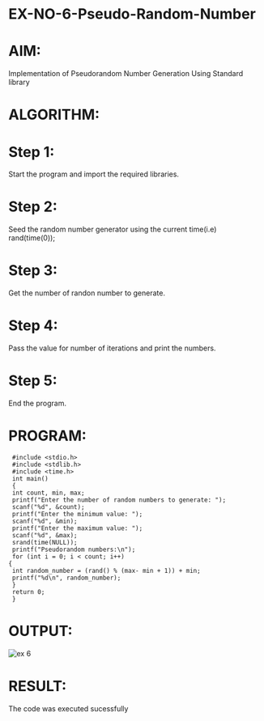 # EX-NO-6-Pseudo-Random-Number

# AIM: 
Implementation of Pseudorandom Number Generation Using Standard library

# ALGORITHM:
# Step 1:
Start the program and import the required libraries.
# Step 2:
Seed the random number generator using the current time(i.e) rand(time(0));
# Step 3:
Get the number of randon number to generate.
# Step 4:
Pass the value for number of iterations and print the numbers.
# Step 5:
End the program.

# PROGRAM:
```
 #include <stdio.h>
 #include <stdlib.h>
 #include <time.h>
 int main()
 {
 int count, min, max;
 printf("Enter the number of random numbers to generate: ");
 scanf("%d", &count);
 printf("Enter the minimum value: ");
 scanf("%d", &min);
 printf("Enter the maximum value: ");
 scanf("%d", &max);
 srand(time(NULL));
 printf("Pseudorandom numbers:\n");
 for (int i = 0; i < count; i++)
{
 int random_number = (rand() % (max- min + 1)) + min;
 printf("%d\n", random_number);
 }
 return 0;
 }
```

# OUTPUT:
![ex 6](https://github.com/user-attachments/assets/59b55bee-1d08-40c4-b8e1-cd9c51e7a784)
# RESULT:
The code was executed sucessfully 
